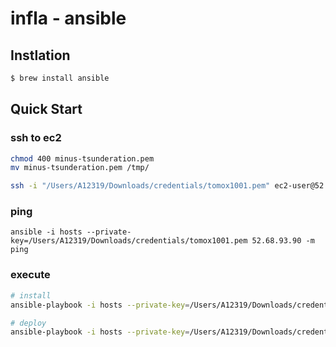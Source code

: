 # infla - ansible

## Instlation
```bash
$ brew install ansible
```

## Quick Start
### ssh to ec2
```bash
chmod 400 minus-tsunderation.pem
mv minus-tsunderation.pem /tmp/

ssh -i "/Users/A12319/Downloads/credentials/tomox1001.pem" ec2-user@52.68.93.90
```

### ping
```
ansible -i hosts --private-key=/Users/A12319/Downloads/credentials/tomox1001.pem 52.68.93.90 -m ping 
```

### execute
```bash
# install
ansible-playbook -i hosts --private-key=/Users/A12319/Downloads/credentials/tomox1001.pem playbooks/web/install.yml

# deploy
ansible-playbook -i hosts --private-key=/Users/A12319/Downloads/credentials/tomox1001.pem playbooks/web/deploy.yml
```
